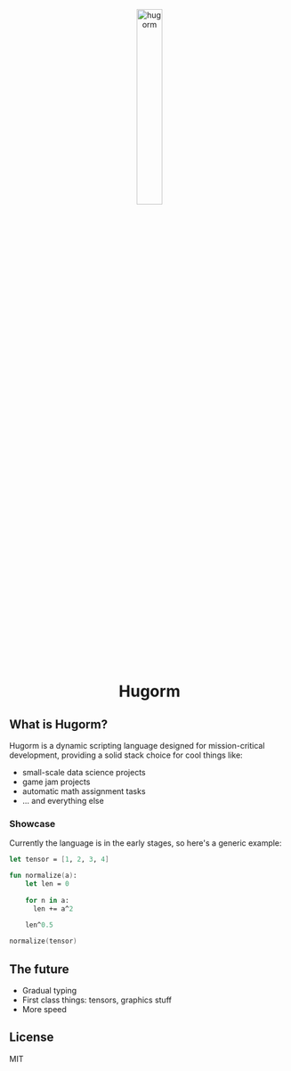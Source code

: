 <div align="center">
  <img width="30%" height="30%" src="https://i.ibb.co/gStcJrc/hugorm.png" alt="hugorm" border="0"/>
</div>
<h1 align="center">Hugorm</h1>

## What is Hugorm?

Hugorm is a dynamic scripting language designed for mission-critical development, providing a solid stack choice for cool things like:

- small-scale data science projects
- game jam projects
- automatic math assignment tasks
- ... and everything else

### Showcase

Currently the language is in the early stages, so here's a generic example:

```fs
let tensor = [1, 2, 3, 4]

fun normalize(a):
    let len = 0
    
    for n in a:
      len += a^2
    
    len^0.5

normalize(tensor)
```

## The future

- Gradual typing
- First class things: tensors, graphics stuff
- More speed

## License

MIT
